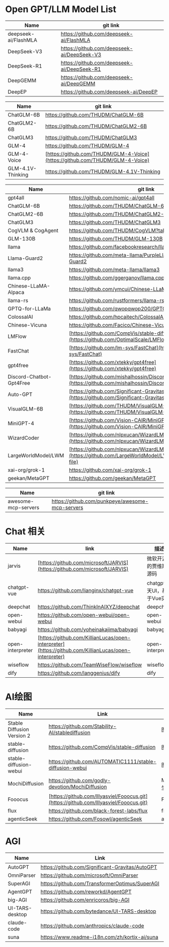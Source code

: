 # Open GPT/LLM Model List
| Name                  | git link                                         |
| --------------------- | ------------------------------------------------ |
| deepseek-ai/FlashMLA | https://github.com/deepseek-ai/FlashMLA              |
| DeepSeek-V3 | https://github.com/deepseek-ai/DeepSeek-V3              |
| DeepSeek-R1 | https://github.com/deepseek-ai/DeepSeek-R1              |
| DeepGEMM | https://github.com/deepseek-ai/DeepGEMM              |
| DeepEP | https://github.com/deepseek-ai/DeepEP              |

| Name                  | git link                                         |
| --------------------- | ------------------------------------------------ |
| ChatGLM-6B            | https://github.com/THUDM/ChatGLM-6B              |
| ChatGLM2-6B           | https://github.com/THUDM/ChatGLM2-6B              |
| ChatGLM3           | https://github.com/THUDM/ChatGLM3              |
| GLM-4           | https://github.com/THUDM/GLM-4              |
| GLM-4-Voice           | [https://github.com/THUDM/GLM-4-Voice](https://github.com/THUDM/GLM-4-Voice)              |
| GLM-4.1V-Thinking          | https://github.com/THUDM/GLM-4.1V-Thinking              |


| Name                  | git link                                         |
| --------------------- | ------------------------------------------------ |
| gpt4all               | https://github.com/nomic-ai/gpt4all              |
| ChatGLM-6B            | https://github.com/THUDM/ChatGLM-6B              |
| ChatGLM2-6B           | https://github.com/THUDM/ChatGLM2-6B              |
| ChatGLM3           | https://github.com/THUDM/ChatGLM3              |
| CogVLM & CogAgent           | https://github.com/THUDM/CogVLM?tab=readme-ov-file              |
| GLM-130B              | https://github.com/THUDM/GLM-130B                |
| llama                 | https://github.com/facebookresearch/llama        |
| Llama-Guard2                 | https://github.com/meta-llama/PurpleLlama/tree/main/Llama-Guard2        |
| llama3                 | https://github.com/meta-llama/llama3        |
| llama.cpp             | https://github.com/ggerganov/llama.cpp           |
| Chinese-LLaMA-Alpaca  | https://github.com/ymcui/Chinese-LLaMA-Alpaca    |
| llama-rs              | https://github.com/rustformers/llama-rs          |
| GPTQ-for-LLaMa        | https://github.com/qwopqwop200/GPTQ-for-LLaMa    |
| ColossalAI            | https://github.com/hpcaitech/ColossalAI          |
| Chinese-Vicuna        | https://github.com/Facico/Chinese-Vicuna         |
| LMFlow      | [https://github.com/CompVis/stable-diffusion](https://github.com/OptimalScale/LMFlow)      |
| FastChat      | [https://github.com/lm-sys/FastChat](https://github.com/lm-sys/FastChat)      | 
| gpt4free      | [https://github.com/xtekky/gpt4free](https://github.com/xtekky/gpt4free)| 
| Discord-Chatbot-Gpt4Free      | [https://github.com/mishalhossin/Discord-Chatbot-Gpt4Free](https://github.com/mishalhossin/Discord-Chatbot-Gpt4Free)      | 
| Auto-GPT      | [https://github.com/Significant-Gravitas/Auto-GPT](https://github.com/Significant-Gravitas/Auto-GPT)      | 
| VisualGLM-6B     | [https://github.com/THUDM/VisualGLM-6B](https://github.com/THUDM/VisualGLM-6B)      | 
| MiniGPT-4     | [https://github.com/Vision-CAIR/MiniGPT-4](https://github.com/Vision-CAIR/MiniGPT-4)      | 
| WizardCoder     | [https://github.com/nlpxucan/WizardLM/tree/main/WizardCoder](https://github.com/nlpxucan/WizardLM/tree/main/WizardCoder)      | 
| LargeWorldModel/LWM     | [https://github.com/nlpxucan/WizardLM/tree/main/WizardCoder](https://github.com/LargeWorldModel/LWM?tab=readme-ov-file)      | 
| xai-org/grok-1     | https://github.com/xai-org/grok-1      | 
| geekan/MetaGPT     | https://github.com/geekan/MetaGPT      | 


| Name                  | git link                                         |
| --------------------- | ------------------------------------------------ |
| awesome-mcp-servers | https://github.com/punkpeye/awesome-mcp-servers |


# Chat 相关
| Name  |  link  | 描述 |
| ----- | ------ | ---- |
| jarvis | [https://github.com/microsoft/JARVIS](https://github.com/microsoft/JARVIS) | 微软开源的贾维斯源码 |
| chatgpt-vue | https://github.com/lianginx/chatgpt-vue | chatgpt聊天UI，基于Vue实现 |
| deepchat | https://github.com/ThinkInAIXYZ/deepchat | deepchat |
| open-webui | https://github.com/open-webui/open-webui | open-webui |
| babyagi | https://github.com/yoheinakajima/babyagi | babyagi |
| open-interpreter | [https://github.com/KillianLucas/open-interpreter](https://github.com/KillianLucas/open-interpreter) | open-interpreter |
| wiseflow | https://github.com/TeamWiseFlow/wiseflow | wiseflow |
| dify | https://github.com/langgenius/dify | dify |

# AI绘图
| Name | Link | 描述 |
| ----- | ---- | ----|
| Stable Diffusion Version 2      |  https://github.com/Stability-AI/stablediffusion     | 图片生成 |
| stable-diffusion      | https://github.com/CompVis/stable-diffusion      | 图片生成 |
| stable-diffusion-webui      | https://github.com/AUTOMATIC1111/stable-diffusion-webui      | 图片生成 |
| MochiDiffusion      | https://github.com/godly-devotion/MochiDiffusion      | M1\M2图片生成 |
| Fooocus | [https://github.com/lllyasviel/Fooocus.git](https://github.com/lllyasviel/Fooocus.git) | Fooocus |
| flux     | https://github.com/black-forest-labs/flux     | flux |
| agenticSeek     | https://github.com/Fosowl/agenticSeek     | agenticSeek |


# AGI
| Name | Link | 描述 |
| ----- | ---- | ----|
| AutoGPT     |  https://github.com/Significant-Gravitas/AutoGPT     | AutoGPT |
| OmniParser     |  https://github.com/microsoft/OmniParser     | OmniParser |
| SuperAGI     |  https://github.com/TransformerOptimus/SuperAGI     | SuperAGI |
| AgentGPT     |  https://github.com/reworkd/AgentGPT     | AgentGPT |
| big-AGI     |  https://github.com/enricoros/big-AGI     | big-AGI |
| UI-TARS-desktop     |  https://github.com/bytedance/UI-TARS-desktop     | UI-TARS-desktop |
| claude-code     |  https://github.com/anthropics/claude-code     | claude-code  |
| suna     |   https://www.readme-i18n.com/zh/kortix-ai/suna     | suna  |


